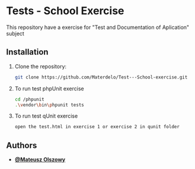 # Tests - School Exercise

This repository have a exercise for "Test and Documentation of Aplication" subject

## Installation

1. Clone the repository:
   ```bash
   git clone https://github.com/Materdelo/Test---School-exercise.git

2. To run test phpUnit exercise 
   ```bash 
   cd /phpunit
   .\vendor\bin\phpunit tests

2. To run test qUnit exercise
    ```bash
    open the test.html in exercise 1 or exercise 2 in qunit folder


## Authors

- **[@Mateusz Olszowy](https://github.com/Materdelo)**